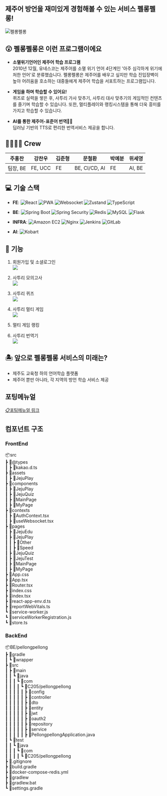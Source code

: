 ## 제주어 방언을 재미있게 경험해볼 수 있는 서비스 펠롱펠롱!

![펠롱펠롱](./docs/main.png.png)

## 😮 펠롱펠롱은 이런 프로그램이에요
- **소멸위기언어인 제주어 학습 프로그램** <br>
 2010년 12월, 유네스코는 제주어를 소멸 위기 언어 4단계인 '아주 심각하게 위기에 처한 언어'로 분류했습니다. 펠롱펠롱은 제주어를 배우고 싶지만 학습 진입장벽이 높아 어려움을 호소하는 대중들에게 제주어 학습을 서포트하는 프로그램입니다.

- **게임을 하며 학습할 수 있어요!** <br>
  퀴즈로 실력을 쌓은 후, 사투리 가사 맞추기, 사투리 대사 맞추기의 게임적인 컨텐츠를 즐기며 학습할 수 있습니다. 또한, 멀티플레이와 랭킹시스템을 통해 더욱 흥미를 가지고 학습할 수 있습니다.

- **AI를 통한 제주어-표준어 번역🙆‍♀️** <br>
  딥러닝 기반의 TTS로 편리한 번역서비스 제공을 합니다. 


## 👩‍👩‍👧‍👧 Crew
| 주홍찬 | 강찬우 | 김준형 | 문철환 | 박예분 | 위세영  |
|---|---|---|---|---|---|
| 팀장, BE | FE, UCC | FE | BE, CI/CD, AI  | FE | AI, BE |


## 💻 기술 스택
- **FE**:
![React](https://img.shields.io/badge/React-61DAFB?logo=react&logoColor=black)
![PWA](https://img.shields.io/badge/PWA-5A0FC8?logo=pwa&logoColor=white)
![Websocket](https://img.shields.io/badge/Websockets-000000?logo=socket.io&logoColor=white)
![Zustand](https://img.shields.io/badge/Zustand-4A90E2?logo=zustand&logoColor=white)
![TypeScript](https://img.shields.io/badge/TypeScript-3178C6?logo=typescript&logoColor=white)

- **BE**:
![Spring Boot](https://img.shields.io/badge/Spring%20Boot-6DB33F?logo=spring-boot&logoColor=white)
![Spring Security](https://img.shields.io/badge/Spring%20Security-6DB33F?logo=spring-security&logoColor=white)
![Redis](https://img.shields.io/badge/Redis-DC382D?logo=redis&logoColor=white)
![MySQL](https://img.shields.io/badge/MySQL-4479A1?logo=mysql&logoColor=white)
![Flask](https://img.shields.io/badge/Flask-000000?logo=flask&logoColor=white)

- **INFRA**:
![Amazon EC2](https://img.shields.io/badge/Amazon%20EC2-FF9900?logo=amazon-aws&logoColor=white)
![Nginx](https://img.shields.io/badge/Nginx-009639?logo=nginx&logoColor=white)
![Jenkins](https://img.shields.io/badge/Jenkins-D24939?logo=jenkins&logoColor=white)
![GitLab](https://img.shields.io/badge/GitLab-FC6D26?logo=gitlab&logoColor=white)


- **AI**: ![Kobart](https://img.shields.io/badge/Kobart-FFD700?logo=the-simpsons&logoColor=white)



## 🚀 기능
1. 회원가입 및 소셜로그인 <br>
![](./exec/gif/1.gif)

2. 사투리 모의고사<br>
![](./exec/gif/2.gif)

3. 사투리 퀴즈 <br>
![](./exec/gif/3.gif)

4. 사투리 멀티 게임 <br>
![](./exec/gif/4.gif)

5. 멀티 게임 랭킹 <br>

6. 사투리 번역기 <br>
![](./exec/gif/5.gif)

## 🏝️ 앞으로 펠롱펠롱 서비스의 미래는?
- 제주도 교육청 하의 언어학습 플랫폼
- 제주어 뿐만 아니라, 각 지역의 방언 학습 서비스 제공


## 포팅메뉴얼
[📋포팅메뉴얼 링크](exec/포팅메뉴얼.pdf)


## 컴포넌트 구조
### FrontEnd
📦src  
 ┣ 📂@types  
 ┃ ┣ 📜kakao.d.ts  
 ┣ 📂assets  
 ┃ ┣ 📂JejuPlay  
 ┣ 📂components  
 ┃ ┣ 📂JejuPlay  
 ┃ ┣ 📂JejuQuiz  
 ┃ ┣ 📂MainPage  
 ┃ ┣ 📂MyPage  
 ┣ 📂contexts  
 ┃ ┣ 📜AuthContext.tsx  
 ┃ ┣ 📜useWebsocket.tsx  
 ┣ 📂pages  
 ┃ ┣ 📂JejuEdu  
 ┃ ┣ 📂JejuPlay  
 ┃ ┃ ┣ 📂Other  
 ┃ ┃ ┣ 📂Speed  
 ┃ ┣ 📂JejuQuiz  
 ┃ ┣ 📂JejuTest  
 ┃ ┣ 📂MainPage  
 ┃ ┣ 📂MyPage  
 ┣ 📜App.css  
 ┣ 📜App.tsx  
 ┣ 📜Router.tsx  
 ┣ 📜index.css  
 ┣ 📜index.tsx  
 ┣ 📜react-app-env.d.ts  
 ┣ 📜reportWebVitals.ts  
 ┗ 📜service-worker.js  
 ┗ 📜serviceWorkerRegistration.js  
 ┗ 📜store.ts  

### BackEnd
📦BE/pellongpellong  
 ┣ 📂gradle  
 ┃ ┗ 📂wrapper  
 ┣ 📂src  
 ┃ ┣ 📂main  
 ┃ ┃ ┗ 📂java  
 ┃ ┃ ┃ ┗ 📂com  
 ┃ ┃ ┃ ┃ ┗ 📂C205/pellongpellong  
 ┃ ┃ ┃ ┃ ┃ ┣ 📂config  
 ┃ ┃ ┃ ┃ ┃ ┣ 📂controller  
 ┃ ┃ ┃ ┃ ┃ ┣ 📂dto  
 ┃ ┃ ┃ ┃ ┃ ┣ 📂entity  
 ┃ ┃ ┃ ┃ ┃ ┣ 📂jwt  
 ┃ ┃ ┃ ┃ ┃ ┣ 📂oauth2  
 ┃ ┃ ┃ ┃ ┃ ┣ 📂repository  
 ┃ ┃ ┃ ┃ ┃ ┣ 📂service  
 ┃ ┃ ┃ ┃ ┃ ┣ 📜PellongpellongApplication.java  
 ┃ ┗ 📂test  
 ┃ ┃ ┗ 📂java  
 ┃ ┃ ┃ ┗ 📂com  
 ┃ ┃ ┃ ┃ ┗ 📂C205/pellongpellong  
 ┣ 📜.gitignore  
 ┣ 📜build.gradle  
 ┣ 📜docker-compose-redis.yml  
 ┣ 📜gradlew  
 ┣ 📜gradlew.bat  
 ┗ 📜settings.gradle  
